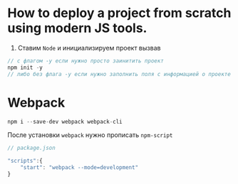 # How to deploy a project from scratch using modern JS tools.


1. Ставим `Node` и инициализируем проект вызвав 

```js
// с флагом -y если нужно просто заинитить проект
npm init -y 
// либо без флага -y если нужно заполнить поля с информацией о проекте 
```


# Webpack
```js
npm i --save-dev webpack webpack-cli
```

После установки `webpack` нужно прописать `npm-script` 

```js
// package.json

"scripts":{
    "start": "webpack --mode=development"
}
``` 